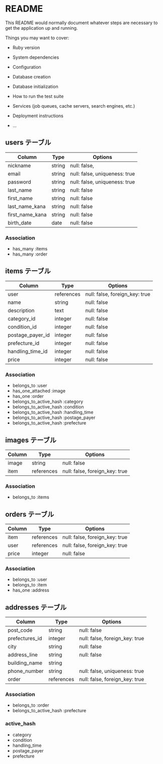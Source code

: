 # README

This README would normally document whatever steps are necessary to get the
application up and running.

Things you may want to cover:

* Ruby version

* System dependencies

* Configuration

* Database creation

* Database initialization

* How to run the test suite

* Services (job queues, cache servers, search engines, etc.)

* Deployment instructions

* ...


## users テーブル

| Column          | Type   | Options                       |
| ----------------| ------ | ----------------------------- |
| nickname        | string | null: false,                  |
| email           | string | null: false, uniqueness: true |
| password        | string | null: false, uniqueness: true |
| last_name       | string | null: false                   |
| first_name      | string | null: false                   |
| last_name_kana  | string | null: false                   |
| first_name_kana | string | null: false                   |
| birth_date      | date   | null: false                   |

### Association

- has_many :items
- has_many :order



## items テーブル

| Column              | Type       | Options                        |
| ------------------- | ---------- | ------------------------------ |
| user                | references | null: false, foreign_key: true |
| name                | string     | null: false                    |
| description         | text       | null: false                    |
| category_id         | integer    | null: false                    |
| condition_id        | integer    | null: false                    |
| postage_payer_id    | integer    | null: false                    |
| prefecture_id       | integer    | null: false                    |
| handling_time_id    | integer    | null: false                    |
| price               | integer    | null: false                    |

### Association

- belongs_to :user
- has_one_attached :image
- has_one :order
- belongs_to_active_hash :category
- belongs_to_active_hash :condition
- belongs_to_active_hash :handling_time
- belongs_to_active_hash :postage_payer
- belongs_to_active_hash :prefecture



## images テーブル

| Column              | Type       | Options                        |
| ------------------- | ---------- | ------------------------------ |
| image               | string     | null: false                    |
| item                | references | null: false, foreign_key: true |

### Association

- belongs_to :items



## orders テーブル

| Column              | Type       | Options                        |
| ------------------- | ---------- | ------------------------------ |
| item                | references | null: false, foreign_key: true |
| user                | references | null: false, foreign_key: true |
| price               | integer    | null: false                    |

### Association

- belongs_to :user
- belongs_to :item
- has_one :address



## addresses テーブル

| Column              | Type       | Options                        |
| ------------------- | ---------- | ------------------------------ |
| post_code           | string     | null: false                    |
| prefectures_id      | integer    | null: false, foreign_key: true |
| city                | string     | null: false                    |
| address_line        | string     | null: false                    |
| building_name       | string     |                                |
| phone_number        | string     | null: false, uniqueness: true  |
| order               | references | null: false, foreign_key: true |

### Association

- belongs_to :order
- belongs_to_active_hash :prefecture



### active_hash

- category
- condition
- handling_time
- postage_payer
- prefecture

